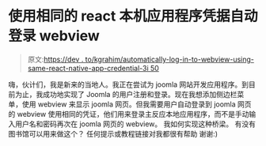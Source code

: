 # 使用相同的 react 本机应用程序凭据自动登录 webview

> 原文:[https://dev . to/kgrahim/automatically-log-in-to-webview-using-same-react-native-app-credential-3i 50](https://dev.to/kgrahim/automatically-logged-in-to-webview-using-same-react-native-app-credential-3i50)

嗨，伙计们，我是新来的当地人。我正在尝试为 joomla 网站开发应用程序。到目前为止，我成功地实现了 Joomla 的用户注册和登录。现在我想添加侧边栏菜单，使用 webview 来显示 joomla 网页。但我需要用户自动登录到 joomla 网页的 webview 使用相同的凭证，他们用来登录主反应本地应用程序，而不是手动输入用户名和密码再次在 joomla 网页的 webview。
我如何实现这种桥梁。
有没有图书馆可以用来做这个？
任何提示或教程链接对我都很有帮助
谢谢:)